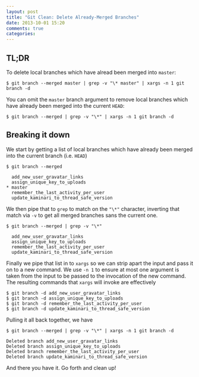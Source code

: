 ```yaml
---
layout: post
title: "Git Clean: Delete Already-Merged Branches"
date: 2013-10-01 15:20
comments: true
categories:
---
```

## TL;DR

To delete local branches which have alread been merged into `master`:

    $ git branch --merged master | grep -v "\* master" | xargs -n 1 git branch -d

You can omit the `master` branch argument to remove local branches which have
already been merged into the current `HEAD`:

    $ git branch --merged | grep -v "\*" | xargs -n 1 git branch -d

## Breaking it down

We start by getting a list of local branches which have already been merged
into the current branch (i.e. `HEAD`)

    $ git branch --merged

      add_new_user_gravatar_links
      assign_unique_key_to_uploads
    * master
      remember_the_last_activity_per_user
      update_kaminari_to_thread_safe_version

We then pipe that to `grep` to match on the `"\*"` character, inverting that
match via `-v` to get all merged branches sans the current one.

    $ git branch --merged | grep -v "\*"

      add_new_user_gravatar_links
      assign_unique_key_to_uploads
      remember_the_last_activity_per_user
      update_kaminari_to_thread_safe_version

Finally we pipe that list in to `xargs` so we can strip apart the input and
pass it on to a new command. We use `-n 1` to ensure at most one argument is
taken from the input to be passed to the invocation of the new command. The
resulting commands that `xargs` will invoke are effectively

    $ git branch -d add_new_user_gravatar_links
    $ git branch -d assign_unique_key_to_uploads
    $ git branch -d remember_the_last_activity_per_user
    $ git branch -d update_kaminari_to_thread_safe_version

Pulling it all back together, we have

    $ git branch --merged | grep -v "\*" | xargs -n 1 git branch -d

    Deleted branch add_new_user_gravatar_links
    Deleted branch assign_unique_key_to_uploads
    Deleted branch remember_the_last_activity_per_user
    Deleted branch update_kaminari_to_thread_safe_version

And there you have it. Go forth and clean up!

